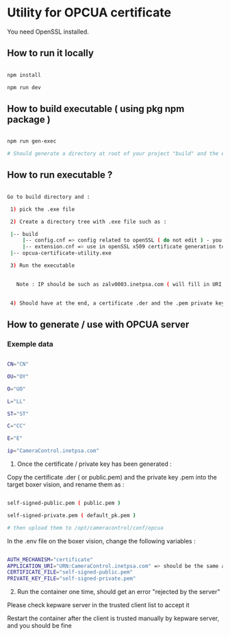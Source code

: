 # Utility for OPCUA certificate

You need OpenSSL installed.


## How to run it locally 

```` bash 

npm install

npm run dev

````


## How to build executable ( using pkg npm package )

```` bash 

npm run gen-exec

# Should generate a directory at root of your project "build" and the executable is inside

````


## How to run executable ?

```` bash

Go to build directory and : 

 1) pick the .exe file 

 2) Create a directory tree with .exe file such as :

 |-- build
     |-- config.cnf => config related to openSSL ( do not edit ) - you can find it in ./src
     |-- extension.cnf => use in openSSL x509 certificate generation to add data such as SubjectAltName required by OPCUA - you can find it in ./src
 |-- opcua-certificate-utility.exe

 3) Run the executable

   
   Note : IP should be such as zalv0003.inetpsa.com ( will fill in URI as URI:URN:zalv0003.inetpsa.com )
         

 4) Should have at the end, a certificate .der and the .pem private key generated 

````

## How to generate / use with OPCUA server

### Exemple data


```` bash

CN="CN" 

OU="OY"

O="UO" 

L="LL"

ST="ST" 

C="CC" 

E="E"

ip="CameraControl.inetpsa.com" 

```` 


1) Once the certificate / private key has been generated :

Copy the certificate .der ( or public.pem) and the private key .pem into the target boxer vision, and rename them as : 

```` bash

self-signed-public.pem ( public.pem )

self-signed-private.pem ( default_pk.pem )

# then upload them to /opt/cameracontrol/conf/opcua

````



In the .env file on the boxer vision, change the following variables : 

```` bash 

AUTH_MECHANISM="certificate" 
APPLICATION_URI="URN:CameraControl.inetpsa.com" => should be the same as the one in the certificate, if you use zalv0003.inetpsa.com as ip, so must be : URN:zalv0003.inetpsa.com
CERTIFICATE_FILE="self-signed-public.pem"
PRIVATE_KEY_FILE="self-signed-private.pem"

````

2) Run the container one time, should get an error "rejected by the server"

Please check kepware server in the trusted client list to accept it 


Restart the container after the client is trusted manually by kepware server, and you should be fine







